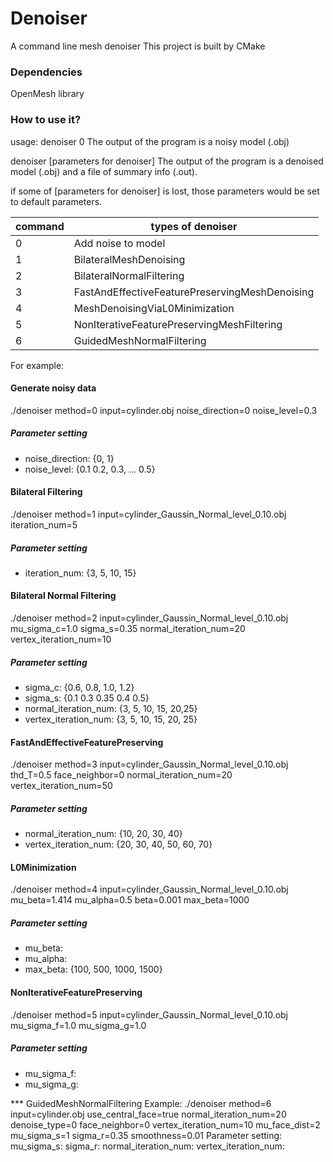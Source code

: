 # Denoiser
A command line mesh denoiser
This project is built by CMake
### Dependencies
OpenMesh library

### How to use it?
usage:
  denoiser 0 <path to the model> <level of noise>
  The output of the program is a noisy model (.obj)
  
  denoiser <type of denoiser> <path to the model> [parameters for denoiser]
  The output of the program is a denoised model (.obj) and a file of summary info (.out). 

  if some of [parameters for denoiser] is lost, those parameters would be set to default parameters.


| command | types of denoiser                              |
| ------- | ---------------------------------------------- |
| 0       | Add noise to model                             |
| 1       | BilateralMeshDenoising                         |
| 2       | BilateralNormalFiltering                       |
| 3       | FastAndEffectiveFeaturePreservingMeshDenoising |
| 4       | MeshDenoisingViaL0Minimization                 |
| 5       | NonIterativeFeaturePreservingMeshFiltering     |
| 6       | GuidedMeshNormalFiltering     |

For example:

#### Generate noisy data
./denoiser method=0 input=cylinder.obj noise_direction=0 noise_level=0.3
##### Parameter setting
* noise_direction: {0, 1}
* noise_level: {0.1 0.2, 0.3, ... 0.5}

#### Bilateral Filtering
./denoiser method=1 input=cylinder_Gaussin_Normal_level_0.10.obj iteration_num=5
##### Parameter setting
* iteration_num: {3, 5, 10, 15}

#### Bilateral Normal Filtering
./denoiser method=2 input=cylinder_Gaussin_Normal_level_0.10.obj  mu_sigma_c=1.0 sigma_s=0.35  normal_iteration_num=20  vertex_iteration_num=10
##### Parameter setting
* sigma_c: {0.6, 0.8, 1.0, 1.2}
* sigma_s: {0.1 0.3 0.35 0.4 0.5} 
* normal_iteration_num: {3, 5, 10, 15, 20,25}
* vertex_iteration_num: {3, 5, 10, 15, 20, 25}

#### FastAndEffectiveFeaturePreserving
./denoiser method=3 input=cylinder_Gaussin_Normal_level_0.10.obj  thd_T=0.5 face_neighbor=0 normal_iteration_num=20 vertex_iteration_num=50
##### Parameter setting
* normal_iteration_num: {10, 20, 30, 40}
* vertex_iteration_num: {20, 30, 40, 50, 60, 70}

#### L0Minimization
./denoiser method=4 input=cylinder_Gaussin_Normal_level_0.10.obj mu_beta=1.414 mu_alpha=0.5 beta=0.001 max_beta=1000
##### Parameter setting
* mu_beta:
* mu_alpha:
* max_beta: {100, 500, 1000, 1500}

#### NonIterativeFeaturePreserving
./denoiser method=5 input=cylinder_Gaussin_Normal_level_0.10.obj mu_sigma_f=1.0 mu_sigma_g=1.0
##### Parameter setting
* mu_sigma_f:
* mu_sigma_g:

*** GuidedMeshNormalFiltering
Example:
 ./denoiser method=6 input=cylinder.obj  use_central_face=true normal_iteration_num=20 denoise_type=0 face_neighbor=0 vertex_iteration_num=10 mu_face_dist=2 mu_sigma_s=1  sigma_r=0.35 smoothness=0.01
Parameter setting:
mu_sigma_s:
sigma_r:
normal_iteration_num:
vertex_iteration_num:



